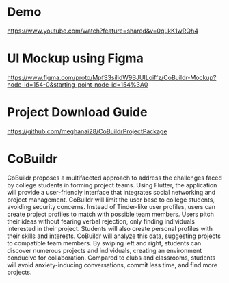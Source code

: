 # Demo
https://www.youtube.com/watch?feature=shared&v=0qLkK1wRQh4

# UI Mockup using Figma
https://www.figma.com/proto/MpfS3silidW9BJUILoiffz/CoBuildr-Mockup?node-id=154-0&starting-point-node-id=154%3A0

# Project Download Guide
https://github.com/meghanai28/CoBuildrProjectPackage

# CoBuildr
CoBuildr proposes a multifaceted approach to address the challenges faced by college students in forming project teams. Using Flutter, the application will provide a user-friendly interface that integrates social networking and project management. CoBuildr will limit the user base to college students, avoiding security concerns. Instead of Tinder-like user profiles, users can create project profiles to match with possible team members. Users pitch their ideas without fearing verbal rejection, only finding individuals interested in their project. Students will also create personal profiles with their skills and interests. CoBuildr will analyze this data, suggesting projects to compatible team members. By swiping left and right, students can discover numerous projects and individuals, creating an environment conducive for collaboration. Compared to clubs and classrooms, students will avoid anxiety-inducing conversations, commit less time, and find more projects. 

